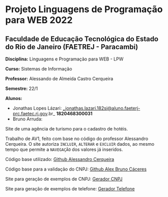 # Projeto Linguagens de Programação para WEB 2022

## Faculdade de Educação Tecnológica do Estado do Rio de Janeiro (FAETREJ - Paracambi)
**Disciplina:** Linguagens e Programação para WEB - LPW

**Curso:** Sistemas de Informação 

**Professor:** Alessando de Almeida Castro Cerqueira

**Semestre:** 22/1

**Alunos:** 
  - Jonathas Lopes Lázari: _jonathas.lazari.182si@aluno.faeterj-prc.faetec.rj.gov.br_ **1820468300031**
  - Bruno Arruda:
  


Site de uma agência de turismo para o cadastro de hotéis. 

Trabalho de AV1, feito com base no código do professor Alessandro Cerqueira. O site autoriza `INCLUIR`, `ALTERAR` e `EXCLUIR` dados, ao mesmo tempo que permite a `NAVEGAÇÃO` dos valores já inseridos. 

Código base utilizado: [Github Alessandro Cerqueira](https://github.com/alessandro-cerqueira/faeterjBase)

Código base para a validação do CNPJ: [Github Alex Bruno Cáceres](https://gist.github.com/alexbruno/6623b5afa847f891de9cb6f704d86d02)

Site para geração de exemplos de CNPJ: [Gerador CNPJ](https://www.geradorcnpj.com/)

Site para geração de exemplos de telefone: [Gerador Telefone](https://geradornv.com.br/gerador-telefone/)

